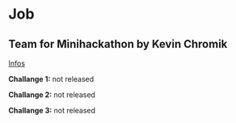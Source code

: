 # Job
## Team for Minihackathon by Kevin Chromik

<a href="https://minihackathon.de/">Infos</a>

**Challange 1:**
not released

**Challange 2:**
not released

**Challange 3:**
not released


